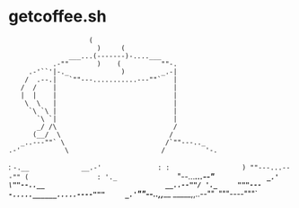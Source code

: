 # getcoffee.sh

                        (
                          )     (
                   ___...(-------)-....___
               .-""       )    (          ""-.
         .-'``'|-._             )         _.-|
        /  .--.|   `""---...........---""`   |
       /  /    |                             |
       |  |    |                             |
        \  \   |                             |
         `\ `\ |                             |
           `\ `|                             |
           _/ /\                             /
          (__/  \                           /
       _..---""` \                         /`""---.._
    .-'           \                       /          '-.
   :               `-.__             __.-'              :
   :                  ) ""---...---"" (                 :
    '._               `"--...___...--"`              _.'
     \""--..__                              __..--""/
       '._     """----.....______.....----"""     _.'
          `""--..,,_____            _____,,..--""`
                        `"""----"""`